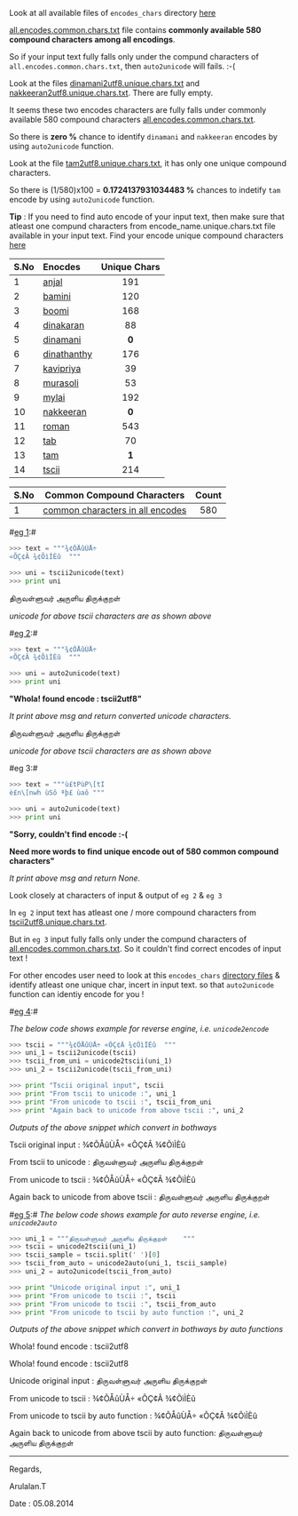 
Look at all available files of `encodes_chars` directory [here]() 

[all.encodes.common.chars.txt](all.encodes.common.chars.txt) file contains **commonly available 580 compound characters among all encodings**.

So if your input text fully falls only under the compund characters of `all.encodes.common.chars.txt`, then `auto2unicode` will fails. :-(


Look at the files [dinamani2utf8.unique.chars.txt](dinamani2utf8.unique.chars.txt) and [nakkeeran2utf8.unique.chars.txt](nakkeeran2utf8.unique.chars.txt). There are fully empty.

It seems these two encodes characters are fully falls under commonly available
580 compound characters [all.encodes.common.chars.txt](all.encodes.common.chars.txt).

So there is **zero %** chance to identify `dinamani` and `nakkeeran` encodes by using `auto2unicode` function.

Look at the file [tam2utf8.unique.chars.txt](tam2utf8.unique.chars.txt), it has only one unique compound characters.

So there is (1/580)x100 = **0.1724137931034483 %** chances to indetify `tam` encode by using `auto2unicode` function.


**Tip** : If you need to find auto encode of your input text, then make sure that
atleast one compund characters from encode_name.unique.chars.txt file available in your 
input text. Find your encode unique compound characters [here]() 


| S.No  | Enocdes | Unique Chars|
| ---- | :--------- | :---------: |
| 1  |  [anjal](anjal2utf8.unique.chars.txt) | 191 |
| 2  | [bamini](bamini2utf8.unique.chars.txt)  | 120 |
| 3  | [boomi](boomi2utf8.unique.chars.txt)  | 168 |
| 4  | [dinakaran](dinakaran2utf8.unique.chars.txt) | 88 |
| 5  | [dinamani](dinamani2utf8.unique.chars.txt)  | **0** |
| 6  | [dinathanthy](dinathanthy2utf8.unique.chars.txt)  | 176  |
| 7  | [kavipriya](kavipriya2utf8.unique.chars.txt)  | 39 |
| 8  | [murasoli](murasoli2utf8.unique.chars.txt)  | 53 |
| 9  | [mylai](mylai2utf8.unique.chars.txt)  | 192 |
| 10  | [nakkeeran](nakkeeran2utf8.unique.chars.txt)   | **0** |
| 11 | [roman](roman2utf8.unique.chars.txt)  | 543 |
| 12  | [tab](tab2utf8.unique.chars.txt)  | 70 |
| 13 | [tam](tam2utf8.unique.chars.txt)  | **1** |
| 14 | [tscii](tscii2utf8.unique.chars.txt)   | 214 |


| S.No| Common Compound Characters                 | Count |
| ---| -------------------------------------------------------|:-----:|
| 1 | [common characters in all encodes](all.encodes.common.chars.txt) | 580 |




#[eg 1](demo_tscii2utf8.py):#


```python
>>> text = """¾¢ÕÅûÙÅ÷ 
«ÕÇ¢Â ¾¢ÕìÌÈû  """

>>> uni = tscii2unicode(text)
>>> print uni
```
திருவள்ளுவர் அருளிய திருக்குறள்  

*unicode for above tscii characters are as shown above*


#[eg 2](../demo_auto2utf8.py):#

```python
>>> text = """¾¢ÕÅûÙÅ÷ 
«ÕÇ¢Â ¾¢ÕìÌÈû  """

>>> uni = auto2unicode(text)
>>> print uni
```

**"Whola! found encode :  tscii2utf8"**

*It print above msg and return converted unicode characters.*

திருவள்ளுவர் அருளிய திருக்குறள்  

*unicode for above tscii characters are as shown above*


#eg 3:#

```python
>>> text = """ù£tPùP\[tI
è£n\[nwh ùSô ªþ£ ùaô """

>>> uni = auto2unicode(text)
>>> print uni
```

**"Sorry, couldn't find encode :-(**

**Need more words to find unique encode out of 580 common compound characters"**

*It print above msg and return None.*


Look closely at characters of input & output of `eg 2` & `eg 3` 

In `eg 2` input text has atleast one / more compound characters from [tscii2utf8.unique.chars.txt](tscii2utf8.unique.chars.txt).

But in `eg 3` input fully falls only under the compund characters of 
[all.encodes.common.chars.txt](all.encodes.common.chars.txt). So it couldn't find correct encodes of input text ! 

For other encodes user need to look at this `encodes_chars` [directory files]() &
identify atleast one unique char, incert in input text. so that `auto2unicode` function
can identiy encode for you ! 


#[eg 4](../demo_utf8_2_tscii.py):#

*The below code shows example for reverse engine, i.e. `unicode2encode`*

```python
>>> tscii = """¾¢ÕÅûÙÅ÷ «ÕÇ¢Â ¾¢ÕìÌÈû  """
>>> uni_1 = tscii2unicode(tscii)
>>> tscii_from_uni = unicode2tscii(uni_1)
>>> uni_2 = tscii2unicode(tscii_from_uni)

>>> print "Tscii original input", tscii
>>> print "From tscii to unicode :", uni_1 
>>> print "From unicode to tscii :", tscii_from_uni
>>> print "Again back to unicode from above tscii :", uni_2
```

  *Outputs of the above snippet which convert in bothways* 

Tscii original input : ¾¢ÕÅûÙÅ÷ «ÕÇ¢Â ¾¢ÕìÌÈû 

From tscii to unicode : திருவள்ளுவர் அருளிய திருக்குறள்  

From unicode to tscii : ¾¢ÕÅûÙÅ÷ «ÕÇ¢Â ¾¢ÕìÌÈû  

Again back to unicode from above tscii : திருவள்ளுவர் அருளிய திருக்குறள்  


#[eg 5](demo_utf8_2_auto.py):#
*The below code shows example for auto reverse engine, i.e. `unicode2auto`*

```python
>>> uni_1 = """திருவள்ளுவர் அருளிய திருக்குறள்    """
>>> tscii = unicode2tscii(uni_1)
>>> tscii_sample = tscii.split(' ')[0]
>>> tscii_from_auto = unicode2auto(uni_1, tscii_sample)
>>> uni_2 = auto2unicode(tscii_from_auto)

>>> print "Unicode original input :", uni_1
>>> print "From unicode to tscii :", tscii  
>>> print "From unicode to tscii :", tscii_from_auto
>>> print "From unicode to tscii by auto function :", uni_2
```
 
 *Outputs of the above snippet which convert in bothways by auto functions*

Whola! found encode :  tscii2utf8

Whola! found encode :  tscii2utf8

Unicode original input : திருவள்ளுவர் அருளிய திருக்குறள்    

From unicode to tscii : ¾¢ÕÅûÙÅ÷ «ÕÇ¢Â ¾¢ÕìÌÈû    

From unicode to tscii by auto function : ¾¢ÕÅûÙÅ÷ «ÕÇ¢Â ¾¢ÕìÌÈû    

Again back to unicode from above tscii by auto function: திருவள்ளுவர் அருளிய திருக்குறள்  


------------------------------------------------------------------------------------------------------------

Regards,

Arulalan.T 

Date : 05.08.2014
